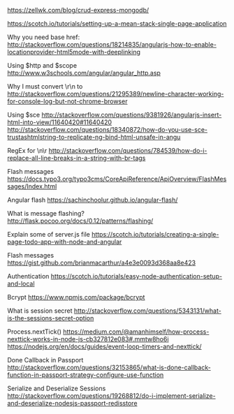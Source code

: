 https://zellwk.com/blog/crud-express-mongodb/

https://scotch.io/tutorials/setting-up-a-mean-stack-single-page-application

Why you need base href:
http://stackoverflow.com/questions/18214835/angularjs-how-to-enable-locationprovider-html5mode-with-deeplinking

Using $http and $scope
http://www.w3schools.com/angular/angular_http.asp

Why I must convert \r\n to <br> 
http://stackoverflow.com/questions/21295389/newline-character-working-for-console-log-but-not-chrome-browser

Using $sce
http://stackoverflow.com/questions/9381926/angularjs-insert-html-into-view/11640420#11640420
http://stackoverflow.com/questions/18340872/how-do-you-use-sce-trustashtmlstring-to-replicate-ng-bind-html-unsafe-in-angu

RegEx for \n\r
http://stackoverflow.com/questions/784539/how-do-i-replace-all-line-breaks-in-a-string-with-br-tags

Flash messages
https://docs.typo3.org/typo3cms/CoreApiReference/ApiOverview/FlashMessages/Index.html

Angular flash
https://sachinchoolur.github.io/angular-flash/

What is message flashing?
http://flask.pocoo.org/docs/0.12/patterns/flashing/ 

Explain some of server.js file
https://scotch.io/tutorials/creating-a-single-page-todo-app-with-node-and-angular

Flash messages
https://gist.github.com/brianmacarthur/a4e3e0093d368aa8e423 

Authentication
https://scotch.io/tutorials/easy-node-authentication-setup-and-local 

Bcrypt
https://www.npmjs.com/package/bcrypt 

What is session secret
http://stackoverflow.com/questions/5343131/what-is-the-sessions-secret-option

Process.nextTick()
https://medium.com/@amanhimself/how-process-nexttick-works-in-node-js-cb327812e083#.mmtw8ho6i
https://nodejs.org/en/docs/guides/event-loop-timers-and-nexttick/

Done Callback in Passport
http://stackoverflow.com/questions/32153865/what-is-done-callback-function-in-passport-strategy-configure-use-function

Serialize and Deserialize Sessions
http://stackoverflow.com/questions/19268812/do-i-implement-serialize-and-deserialize-nodesjs-passport-redisstore



